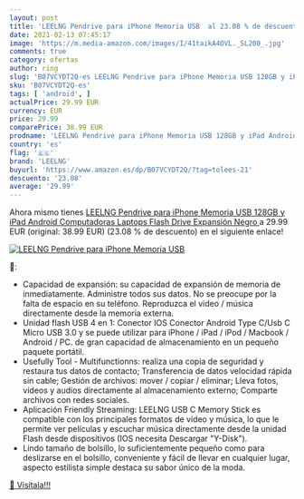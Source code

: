 ```yaml
---
layout: post
title: 'LEELNG Pendrive para iPhone Memoria USB  al 23.08 % de descuento'
date: 2021-02-13 07:45:17
image: 'https://m.media-amazon.com/images/I/41taikA4OVL._SL200_.jpg'
comments: true
category: ofertas
author: ring
slug: 'B07VCYDT2Q-es LEELNG Pendrive para iPhone Memoria USB 128GB y iPad...'
sku: 'B07VCYDT2Q-es'
tags: [ 'android', ]
actualPrice: 29.99 EUR
currency: EUR
price: 29.99
comparePrice: 38.99 EUR
prodname: 'LEELNG Pendrive para iPhone Memoria USB 128GB y iPad Android Computadoras Laptops Flash Drive Expansión  Negro '
country: 'es'
flag: '🇪🇸'
brand: 'LEELNG'
buyurl: 'https://www.amazon.es/dp/B07VCYDT2Q/?tag=tolees-21'
descuento: '23.08'
average: '29.99'
---
```


Ahora mismo tienes [LEELNG Pendrive para iPhone Memoria USB 128GB y iPad Android Computadoras Laptops Flash Drive Expansión  Negro ](https://www.amazon.es/dp/B07VCYDT2Q/?tag=tolees-21) a 29.99 EUR (original: 38.99 EUR) (23.08 %  de descuento) en el siguiente enlace!

[![LEELNG Pendrive para iPhone Memoria USB ](https://m.media-amazon.com/images/I/41taikA4OVL._SL200_.jpg)](https://www.amazon.es/dp/B07VCYDT2Q/?tag=tolees-21)

🔎:

- Capacidad de expansión: su capacidad de expansión de memoria de inmediatamente. Administre todos sus datos. No se preocupe por la falta de espacio en su teléfono. Reproduzca el video / música directamente desde la memoria externa.
- Unidad flash USB 4 en 1: Conector IOS Conector Android Type C/Usb C Micro USB 3.0 y se puede utilizar para iPhone / iPad / iPod / Macbook / Android / PC. de gran capacidad de almacenamiento en un pequeño paquete portátil.
- Usefully Tool - Multifunctionns: realiza una copia de seguridad y restaura tus datos de contacto; Transferencia de datos velocidad rápida sin cable; Gestión de archivos: mover / copiar / eliminar; Lleva fotos, videos y audios directamente al almacenamiento externo; Comparte archivos con redes sociales.
- Aplicación Friendly Streaming: LEELNG USB C Memory Stick es compatible con los principales formatos de video y música, lo que le permite ver películas y escuchar música directamente desde la unidad Flash desde dispositivos (IOS necesita Descargar "Y-Disk").
- Lindo tamaño de bolsillo, lo suficientemente pequeño como para deslizarse en el bolsillo, conveniente y fácil de llevar en cualquier lugar, aspecto estilista simple destaca su sabor único de la moda.

[🛒 Visítala!!!](https://www.amazon.es/dp/B07VCYDT2Q/?tag=tolees-21)
